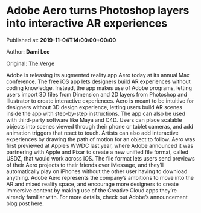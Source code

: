 
# Adobe Aero turns Photoshop layers into interactive AR experiences

Published at: **2019-11-04T14:00:00+00:00**

Author: **Dami Lee**

Original: [The Verge](https://www.theverge.com/2019/11/4/20938316/adobe-aero-augmented-reality-app-ios)

Adobe is releasing its augmented reality app Aero today at its annual Max conference. The free iOS app lets designers build AR experiences without coding knowledge. Instead, the app makes use of Adobe programs, letting users import 3D files from Dimension and 2D layers from Photoshop and Illustrator to create interactive experiences.
Aero is meant to be intuitive for designers without 3D design experience, letting users build AR scenes inside the app with step-by-step instructions. The app can also be used with third-party software like Maya and C4D. Users can place scalable objects into scenes viewed through their phone or tablet cameras, and add animation triggers that react to touch. Artists can also add interactive experiences by drawing the path of motion for an object to follow.
Aero was first previewed at Apple’s WWDC last year, where Adobe announced it was partnering with Apple and Pixar to create a new unified file format, called USDZ, that would work across iOS. The file format lets users send previews of their Aero projects to their friends over iMessage, and they’ll automatically play on iPhones without the other user having to download anything.
Adobe Aero represents the company’s ambitions to move into the AR and mixed reality space, and encourage more designers to create immersive content by making use of the Creative Cloud apps they’re already familiar with. For more details, check out Adobe’s announcement blog post here.
